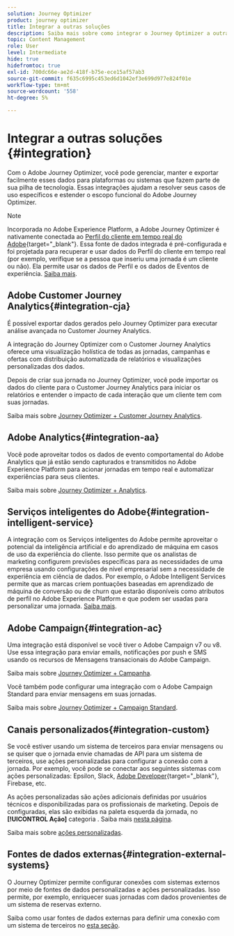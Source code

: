 ```yaml
---
solution: Journey Optimizer
product: journey optimizer
title: Integrar a outras soluções
description: Saiba mais sobre como integrar o Journey Optimizer a outras soluções
topic: Content Management
role: User
level: Intermediate
hide: true
hidefromtoc: true
exl-id: 700dc66e-ae2d-418f-b75e-ece15af57ab3
source-git-commit: f635c6995c453ed6d1042ef3e699d977e824f01e
workflow-type: tm+mt
source-wordcount: '558'
ht-degree: 5%

---
```


# Integrar a outras soluções {#integration}

Com o Adobe Journey Optimizer, você pode gerenciar, manter e exportar facilmente esses dados para plataformas ou sistemas que fazem parte de sua pilha de tecnologia. Essas integrações ajudam a resolver seus casos de uso específicos e estender o escopo funcional do Adobe Journey Optimizer.

>[!NOTE]
>
> Incorporada no Adobe Experience Platform, a Adobe Journey Optimizer é nativamente conectada ao [Perfil do cliente em tempo real do Adobe](https://experienceleague.adobe.com/docs/experience-platform/profile/home.html?lang=pt-BR){target=&quot;_blank&quot;}. Essa fonte de dados integrada é pré-configurada e foi projetada para recuperar e usar dados do Perfil do cliente em tempo real (por exemplo, verifique se a pessoa que inseriu uma jornada é um cliente ou não). Ela permite usar os dados de Perfil e os dados de Eventos de experiência. [Saiba mais](../datasource/adobe-experience-platform-data-source.md).

## Adobe Customer Journey Analytics{#integration-cja}

É possível exportar dados gerados pelo Journey Optimizer para executar análise avançada no Customer Journey Analytics.

A integração do Journey Optimizer com o Customer Journey Analytics oferece uma visualização holística de todas as jornadas, campanhas e ofertas com distribuição automatizada de relatórios e visualizações personalizadas dos dados.

Depois de criar sua jornada no Journey Optimizer, você pode importar os dados do cliente para o Customer Journey Analytics para iniciar os relatórios e entender o impacto de cada interação que um cliente tem com suas jornadas.

Saiba mais sobre [Journey Optimizer + Customer Journey Analytics](../reports/cja-ajo.md).

## Adobe Analytics{#integration-aa}

Você pode aproveitar todos os dados de evento comportamental do Adobe Analytics que já estão sendo capturados e transmitidos no Adobe Experience Platform para acionar jornadas em tempo real e automatizar experiências para seus clientes.

Saiba mais sobre [Journey Optimizer + Analytics](../event/about-analytics.md).

## Serviços inteligentes do Adobe{#integration-intelligent-service}

A integração com os Serviços inteligentes do Adobe permite aproveitar o potencial da inteligência artificial e do aprendizado de máquina em casos de uso da experiência do cliente. Isso permite que os analistas de marketing configurem previsões específicas para as necessidades de uma empresa usando configurações de nível empresarial sem a necessidade de experiência em ciência de dados. Por exemplo, o Adobe Intelligent Services permite que as marcas criem pontuações baseadas em aprendizado de máquina de conversão ou de churn que estarão disponíveis como atributos de perfil no Adobe Experience Platform e que podem ser usadas para personalizar uma jornada. [Saiba mais](../building-journeys/ai-services-overview.md).


## Adobe Campaign{#integration-ac}

Uma integração está disponível se você tiver o Adobe Campaign v7 ou v8. Use essa integração para enviar emails, notificações por push e SMS usando os recursos de Mensagens transacionais do Adobe Campaign.

Saiba mais sobre [Journey Optimizer + Campanha](../building-journeys/ajo-ac.md).

Você também pode configurar uma integração com o Adobe Campaign Standard para enviar mensagens em suas jornadas.

Saiba mais sobre [Journey Optimizer + Campaign Standard](../building-journeys/ajo-ac.md).

## Canais personalizados{#integration-custom}

Se você estiver usando um sistema de terceiros para enviar mensagens ou se quiser que o jornada envie chamadas de API para um sistema de terceiros, use ações personalizadas para configurar a conexão com a jornada. Por exemplo, você pode se conectar aos seguintes sistemas com ações personalizadas: Epsilon, Slack, [Adobe Developer](https://developer.adobe.com/){target=&quot;_blank&quot;}, Firebase, etc.

As ações personalizadas são ações adicionais definidas por usuários técnicos e disponibilizadas para os profissionais de marketing. Depois de configuradas, elas são exibidas na paleta esquerda da jornada, no **[!UICONTROL Ação]** categoria . Saiba mais [nesta página](../building-journeys/about-journey-activities.md#action-activities).

Saiba mais sobre [ações personalizadas](../action/about-custom-action-configuration.md).

## Fontes de dados externas{#integration-external-systems}

O Journey Optimizer permite configurar conexões com sistemas externos por meio de fontes de dados personalizadas e ações personalizadas. Isso permite, por exemplo, enriquecer suas jornadas com dados provenientes de um sistema de reservas externo.

Saiba como usar fontes de dados externas para definir uma conexão com um sistema de terceiros no [esta seção](../datasource/external-data-sources.md).
